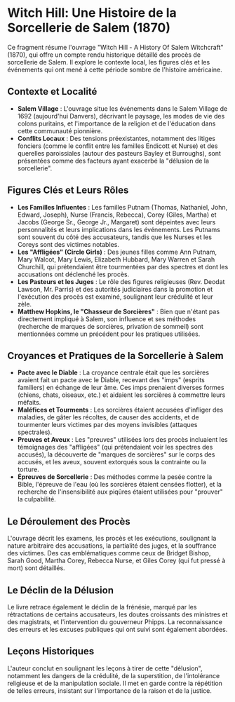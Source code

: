 # Witch Hill: Une Histoire de la Sorcellerie de Salem (1870)

Ce fragment résume l'ouvrage "Witch Hill - A History Of Salem Witchcraft" (1870), qui offre un compte rendu historique détaillé des procès de sorcellerie de Salem. Il explore le contexte local, les figures clés et les événements qui ont mené à cette période sombre de l'histoire américaine.

## Contexte et Localité

*   **Salem Village** : L'ouvrage situe les événements dans le Salem Village de 1692 (aujourd'hui Danvers), décrivant le paysage, les modes de vie des colons puritains, et l'importance de la religion et de l'éducation dans cette communauté pionnière.
*   **Conflits Locaux** : Des tensions préexistantes, notamment des litiges fonciers (comme le conflit entre les familles Endicott et Nurse) et des querelles paroissiales (autour des pasteurs Bayley et Burroughs), sont présentées comme des facteurs ayant exacerbé la "délusion de la sorcellerie".

## Figures Clés et Leurs Rôles

*   **Les Familles Influentes** : Les familles Putnam (Thomas, Nathaniel, John, Edward, Joseph), Nurse (Francis, Rebecca), Corey (Giles, Martha) et Jacobs (George Sr., George Jr., Margaret) sont dépeintes avec leurs personnalités et leurs implications dans les événements. Les Putnams sont souvent du côté des accusateurs, tandis que les Nurses et les Coreys sont des victimes notables.
*   **Les "Affligées" (Circle Girls)** : Des jeunes filles comme Ann Putnam, Mary Walcot, Mary Lewis, Elizabeth Hubbard, Mary Warren et Sarah Churchill, qui prétendaient être tourmentées par des spectres et dont les accusations ont déclenché les procès.
*   **Les Pasteurs et les Juges** : Le rôle des figures religieuses (Rev. Deodat Lawson, Mr. Parris) et des autorités judiciaires dans la promotion et l'exécution des procès est examiné, soulignant leur crédulité et leur zèle.
*   **Matthew Hopkins, le "Chasseur de Sorcières"** : Bien que n'étant pas directement impliqué à Salem, son influence et ses méthodes (recherche de marques de sorcières, privation de sommeil) sont mentionnées comme un précédent pour les pratiques utilisées.

## Croyances et Pratiques de la Sorcellerie à Salem

*   **Pacte avec le Diable** : La croyance centrale était que les sorcières avaient fait un pacte avec le Diable, recevant des "imps" (esprits familiers) en échange de leur âme. Ces imps prenaient diverses formes (chiens, chats, oiseaux, etc.) et aidaient les sorcières à commettre leurs méfaits.
*   **Maléfices et Tourments** : Les sorcières étaient accusées d'infliger des maladies, de gâter les récoltes, de causer des accidents, et de tourmenter leurs victimes par des moyens invisibles (attaques spectrales).
*   **Preuves et Aveux** : Les "preuves" utilisées lors des procès incluaient les témoignages des "affligées" (qui prétendaient voir les spectres des accusés), la découverte de "marques de sorcières" sur le corps des accusés, et les aveux, souvent extorqués sous la contrainte ou la torture.
*   **Épreuves de Sorcellerie** : Des méthodes comme la pesée contre la Bible, l'épreuve de l'eau (où les sorcières étaient censées flotter), et la recherche de l'insensibilité aux piqûres étaient utilisées pour "prouver" la culpabilité.

## Le Déroulement des Procès

L'ouvrage décrit les examens, les procès et les exécutions, soulignant la nature arbitraire des accusations, la partialité des juges, et la souffrance des victimes. Des cas emblématiques comme ceux de Bridget Bishop, Sarah Good, Martha Corey, Rebecca Nurse, et Giles Corey (qui fut pressé à mort) sont détaillés.

## Le Déclin de la Délusion

Le livre retrace également le déclin de la frénésie, marqué par les rétractations de certains accusateurs, les doutes croissants des ministres et des magistrats, et l'intervention du gouverneur Phipps. La reconnaissance des erreurs et les excuses publiques qui ont suivi sont également abordées.

## Leçons Historiques

L'auteur conclut en soulignant les leçons à tirer de cette "délusion", notamment les dangers de la crédulité, de la superstition, de l'intolérance religieuse et de la manipulation sociale. Il met en garde contre la répétition de telles erreurs, insistant sur l'importance de la raison et de la justice.